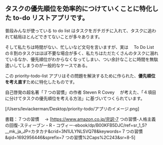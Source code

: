 ## タスクの優先順位を効率的につけていくことに特化した to-do リストアプリです。

普段みんなが使っている to do list はタスクをガチガチに入れて、タスクに追われて結局ほとんどできてないことが多々あります。

そして私たちは時間がない、忙しいなど文句を言いますが、実は　 To Do List の８割のタスクはほぼ不要な場合が多く、私たちはただたくさんのタスクに溺れているなか、優先順位がわからなくなってしまい、つい余計なことに時間を無駄遣いしてしまうのが一般的なケースである。

この priority-todo-list アプリはその問題を解決するために作られた、**優先順位を考え直す**ために特化したものです。

自己啓発の超名著「７つの習慣」の作者 Steven R Covey 　が考えた、「４項目に分けてタスクの優先順位を考える方法」に基づいてつくられています。

[/Users/leviackerman/Desktop/priority-todo/アプリのイメージ.png]

書籍：７つの習慣　 → [https://www.amazon.co.jp/完訳-7 つの習慣-人格主義の回復-スティーブン・R・コヴィー-ebook/dp/B00KFB5DJC/ref=sr_1_5?__mk_ja_JP=カタカナ&crid=3N1ULYNLSVQ78&keywords=７つの習慣&qid=1692956446&sprefix=7 つの習慣%2Caps%2C243&sr=8-5]
